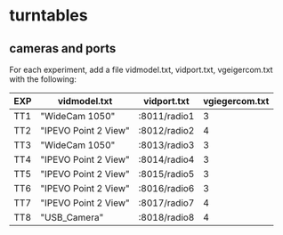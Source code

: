 # turntables

## cameras and ports
For each experiment, add a file vidmodel.txt, vidport.txt, vgeigercom.txt with the following:

EXP | vidmodel.txt | vidport.txt | vgiegercom.txt 
------------ |------------ | ------------- | -------------
TT1 |"WideCam 1050"|:8011/radio1|3
TT2 |"IPEVO Point 2 View"|:8012/radio2|4
TT3 |"WideCam 1050"|:8013/radio3|3
TT4 |"IPEVO Point 2 View"|:8014/radio4|3
TT5 |"IPEVO Point 2 View"|:8015/radio5|3
TT6 |"IPEVO Point 2 View"|:8016/radio6|3
TT7 |"IPEVO Point 2 View"|:8017/radio7|4
TT8 |"USB_Camera"|:8018/radio8|4

